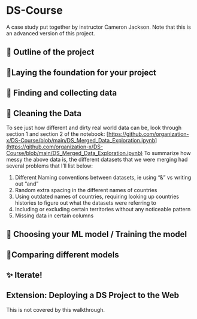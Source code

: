 # DS-Course
A case study put together by instructor Cameron Jackson. Note that this is an advanced version of this project.

## 📃 Outline of the project

## 🤔Laying the foundation for your project 

## 🔎 Finding and collecting data

## 🧼 Cleaning the Data
To see just how different and dirty real world data can be, look through section 1 and section 2 of the notebook: [https://github.com/organization-x/DS-Course/blob/main/DS_Merged_Data_Exploration.ipynb](https://github.com/organization-x/DS-Course/blob/main/DS_Merged_Data_Exploration.ipynb) 
To summarize how messy the above data is, the different datasets that we were merging had several problems that I’ll list below:

1. Different Naming conventions between datasets, ie using “&” vs writing out “and”
2. Random extra spacing in the different names of countries
3. Using outdated names of countries, requiring looking up countries histories to figure out what the datasets were referring to
4. Including or excluding certain territories without any noticeable pattern
5. Missing data in certain columns

## 📠 Choosing your ML model / Training the model

## 🥇Comparing different models

## ✨ Iterate!

## Extension: Deploying a DS Project to the Web
This is not covered by this walkthrough.
